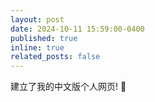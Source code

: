 ```yaml
---
layout: post
date: 2024-10-11 15:59:00-0400
published: true
inline: true
related_posts: false
---
```


建立了我的中文版个人网页! 🥳
